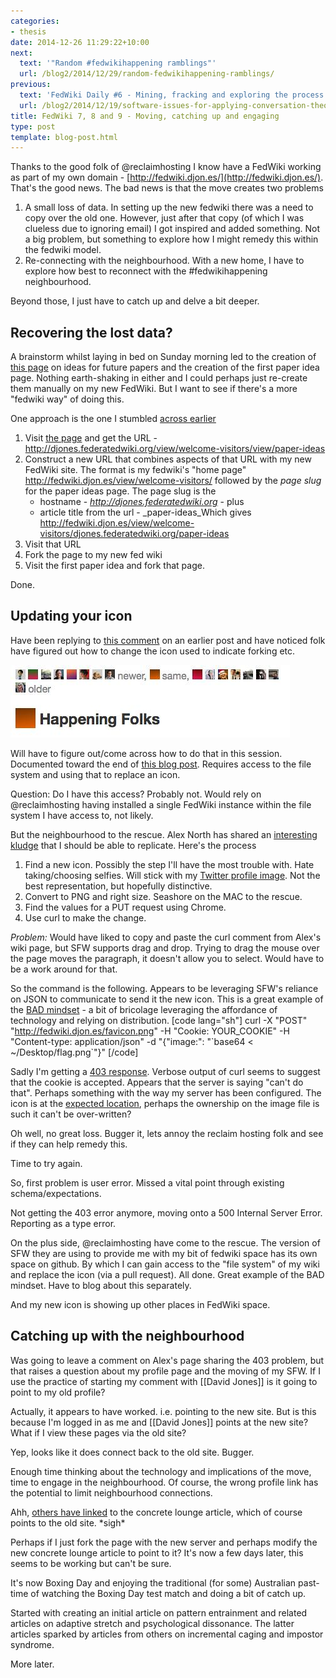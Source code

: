 ```yaml
---
categories:
- thesis
date: 2014-12-26 11:29:22+10:00
next:
  text: '"Random #fedwikihappening ramblings"'
  url: /blog2/2014/12/29/random-fedwikihappening-ramblings/
previous:
  text: 'FedWiki Daily #6 - Mining, fracking and exploring the process'
  url: /blog2/2014/12/19/software-issues-for-applying-conversation-theory-for-effective-collaboration-via-the-internet/
title: FedWiki 7, 8 and 9 - Moving, catching up and engaging
type: post
template: blog-post.html
---
```

Thanks to the good folk of @reclaimhosting I know have a FedWiki working as part of my own domain - [http://fedwiki.djon.es/](http://fedwiki.djon.es/). That's the good news. The bad news is that the move creates two problems

1. A small loss of data. In setting up the new fedwiki there was a need to copy over the old one. However, just after that copy (of which I was clueless due to ignoring email) I got inspired and added something. Not a big problem, but something to explore how I might remedy this within the fedwiki model.
2. Re-connecting with the neighbourhood. With a new home, I have to explore how best to reconnect with the #fedwikihappening neighbourhood.

Beyond those, I just have to catch up and delve a bit deeper.

## Recovering the lost data?

A brainstorm whilst laying in bed on Sunday morning led to the creation of [this page](http://djones.federatedwiki.org/view/welcome-visitors/view/paper-ideas) on ideas for future papers and the creation of the first paper idea page. Nothing earth-shaking in either and I could perhaps just re-create them manually on my new FedWiki. But I want to see if there's a more "fedwiki way" of doing this.

One approach is the one I stumbled [across earlier](/blog2/2014/12/18/starting-to-write-for-fedwiki-daily-4-and-5/)

1. Visit [the page](http://djones.federatedwiki.org/view/welcome-visitors/view/paper-ideas) and get the URL - http://djones.federatedwiki.org/view/welcome-visitors/view/paper-ideas
2. Construct a new URL that combines aspects of that URL with my new FedWiki site. The format is my fedwiki's "home page" http://fedwiki.djon.es/view/welcome-visitors/ followed by the _page slug_ for the paper ideas page. The page slug is the
    - hostname - _http://djones.federatedwiki.org_ - plus
    - article title from the url - _paper-ideas_Which gives http://fedwiki.djon.es/view/welcome-visitors/djones.federatedwiki.org/paper-ideas
3. Visit that URL
4. Fork the page to my new fed wiki
5. Visit the first paper idea and fork that page.

Done.

## Updating your icon

Have been replying to [this comment](/blog2/2014/12/16/initial-steps-with-the-fedwikihappening-happening/#comment-7086) on an earlier post and have noticed folk have figured out how to change the icon used to indicate forking etc.

[![Happening Folks and fancy icons](images/15889765170_bd1d548df7.jpg)](https://www.flickr.com/photos/david_jones/15889765170 "Happening Folks and fancy icons by David Jones, on Flickr")

Will have to figure out/come across how to do that in this session. Documented toward the end of [this blog post](http://blog.jasongreen.net/2014/08/personal-wikis-a-how-to-including-better-icons/). Requires access to the file system and using that to replace an icon.

Question: Do I have this access? Probably not. Would rely on @reclaimhosting having installed a single FedWiki instance within the file system I have access to, not likely.

But the neighbourhood to the rescue. Alex North has shared an [interesting kludge](http://fedwiki.djon.es/view/welcome-visitors/view/recent-changes/catherine.uk.fedwikihappening.net/question-can-i-replace-this-opaque-coloured-square-with-a-picture-of-myself/alex.au.fedwikihappening.net/changing-your-flag) that I should be able to replicate. Here's the process

1. Find a new icon. Possibly the step I'll have the most trouble with. Hate taking/choosing selfies. Will stick with my [Twitter profile image](https://pbs.twimg.com/profile_images/3167763216/c60c5bdbacfbd62fdeeb2809daf843b1_bigger.jpeg). Not the best representation, but hopefully distinctive.
2. Convert to PNG and right size. Seashore on the MAC to the rescue.
3. Find the values for a PUT request using Chrome.
4. Use curl to make the change.

_Problem:_ Would have liked to copy and paste the curl comment from Alex's wiki page, but SFW supports drag and drop. Trying to drag the mouse over the page moves the paragraph, it doesn't allow you to select. Would have to be a work around for that.

So the command is the following. Appears to be leveraging SFW's reliance on JSON to communicate to send it the new icon. This is a great example of the [BAD mindset](/blog2/2014/09/21/breaking-bad-to-bridge-the-realityrhetoric-chasm/) - a bit of bricolage leveraging the affordance of technology and relying on distribution. \[code lang="sh"\] curl -X "POST" "http://fedwiki.djon.es/favicon.png" -H "Cookie: YOUR\_COOKIE" -H "Content-type: application/json" -d "{"image:": "\`base64 < ~/Desktop/flag.png\`"}" \[/code\]

Sadly I'm getting a [403 response](http://en.wikipedia.org/wiki/HTTP_403). Verbose output of curl seems to suggest that the cookie is accepted. Appears that the server is saying "can't do that". Perhaps something with the way my server has been configured. The icon is at the [expected location](http://fedwiki.djon.es/favicon.png), perhaps the ownership on the image file is such it can't be over-written?

Oh well, no great loss. Bugger it, lets annoy the reclaim hosting folk and see if they can help remedy this.

Time to try again.

So, first problem is user error. Missed a vital point through existing schema/expectations.

Not getting the 403 error anymore, moving onto a 500 Internal Server Error. Reporting as a type error.

On the plus side, @reclaimhosting have come to the rescue. The version of SFW they are using to provide me with my bit of fedwiki space has its own space on github. By which I can gain access to the "file system" of my wiki and replace the icon (via a pull request). All done. Great example of the BAD mindset. Have to blog about this separately.

And my new icon is showing up other places in FedWiki space.

## Catching up with the neighbourhood

Was going to leave a comment on Alex's page sharing the 403 problem, but that raises a question about my profile page and the moving of my SFW. If I use the practice of starting my comment with \[\[David Jones\]\] is it going to point to my old profile?

Actually, it appears to have worked. i.e. pointing to the new site. But is this because I'm logged in as me and \[\[David Jones\]\] points at the new site? What if I view these pages via the old site?

Yep, looks like it does connect back to the old site. Bugger.

Enough time thinking about the technology and implications of the move, time to engage in the neighbourhood. Of course, the wrong profile link has the potential to limit neighbourhood connections.

Ahh, [others have linked](http://fedwiki.djon.es/view/welcome-visitors/view/recent-changes/jenny.uk.fedwikihappening.net/movable-furniture) to the concrete lounge article, which of course points to the old site. \*sigh\*

Perhaps if I just fork the page with the new server and perhaps modify the new concrete lounge article to point to it? It's now a few days later, this seems to be working but can't be sure.

It's now Boxing Day and enjoying the traditional (for some) Australian past-time of watching the Boxing Day test match and doing a bit of catch up.

Started with creating an initial article on pattern entrainment and related articles on adaptive stretch and psychological dissonance. The latter articles sparked by articles from others on incremental caging and impostor syndrome.

More later.